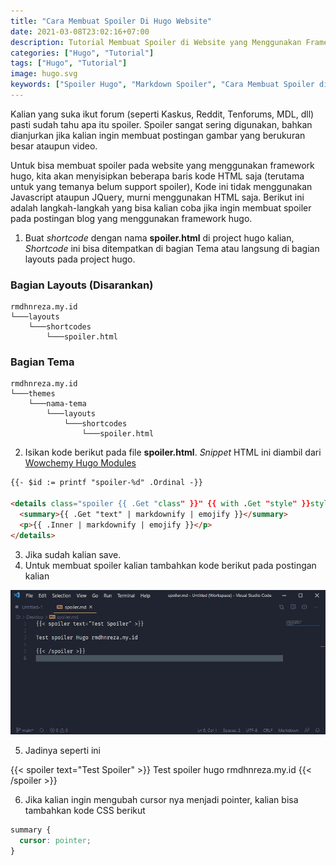 ```yaml
---
title: "Cara Membuat Spoiler Di Hugo Website"
date: 2021-03-08T23:02:16+07:00
description: Tutorial Membuat Spoiler di Website yang Menggunakan Framework Hugo
categories: ["Hugo", "Tutorial"]
tags: ["Hugo", "Tutorial"]
image: hugo.svg
keywords: ["Spoiler Hugo", "Markdown Spoiler", "Cara Membuat Spoiler di Hugo", "Cara Membuat Spoiler di Hugo Static", "Create Spoiler Hugo Website"]
---
```


Kalian yang suka ikut forum (seperti Kaskus, Reddit, Tenforums, MDL, dll) pasti sudah tahu apa itu spoiler. Spoiler sangat sering digunakan, bahkan dianjurkan jika kalian ingin membuat postingan gambar yang berukuran besar ataupun video.

Untuk bisa membuat spoiler pada website yang menggunakan framework hugo, kita akan menyisipkan beberapa baris kode HTML saja (terutama untuk yang temanya belum support spoiler), Kode ini tidak menggunakan Javascript ataupun JQuery, murni menggunakan HTML saja. Berikut ini adalah langkah-langkah yang bisa kalian coba jika ingin membuat spoiler pada postingan blog yang menggunakan framework hugo.

1. Buat *shortcode* dengan nama **spoiler.html** di project hugo kalian, *Shortcode* ini bisa ditempatkan di bagian Tema atau langsung di bagian layouts pada project hugo.

### Bagian Layouts (Disarankan)
```
rmdhnreza.my.id
└───layouts
    └───shortcodes
        └───spoiler.html
```
### Bagian Tema
```
rmdhnreza.my.id
└───themes
    └───nama-tema
        └───layouts
            └───shortcodes
                └───spoiler.html
```
2. Isikan kode berikut pada file **spoiler.html**. *Snippet* HTML ini diambil dari [Wowchemy Hugo Modules](https://github.com/wowchemy/wowchemy-hugo-modules/blob/5072eddcc1eb7fcb3749a61fe2e83f4e1c36c557/wowchemy/layouts/shortcodes/spoiler.html) 
```html
{{- $id := printf "spoiler-%d" .Ordinal -}}

<details class="spoiler {{ .Get "class" }}" {{ with .Get "style" }}style="{{ . | safeCSS }}"{{ end }} id="{{$id}}">
  <summary>{{ .Get "text" | markdownify | emojify }}</summary>
  <p>{{ .Inner | markdownify | emojify }}</p>
</details>
```
3. Jika sudah kalian save.
4. Untuk membuat spoiler kalian tambahkan kode berikut pada postingan kalian

![Spoiler Hugo](1.jpg)

5. Jadinya seperti ini

{{< spoiler text="Test Spoiler" >}}
Test spoiler hugo rmdhnreza.my.id
{{< /spoiler >}}

6. Jika kalian ingin mengubah cursor nya menjadi pointer, kalian bisa tambahkan kode CSS berikut
```css
summary {
  cursor: pointer;
}
```
